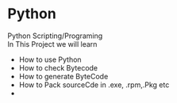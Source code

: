 # Python
Python Scripting/Programing  
In This Project we will learn  
* How to use Python 
* How to check Bytecode 
* How to generate ByteCode
* How to Pack sourceCde in .exe, .rpm,.Pkg etc 
*  
